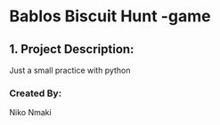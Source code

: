 
# Bablos Biscuit Hunt -game

## 1. Project Description:


Just a small practice with python


### Created By:

Niko Nmaki
